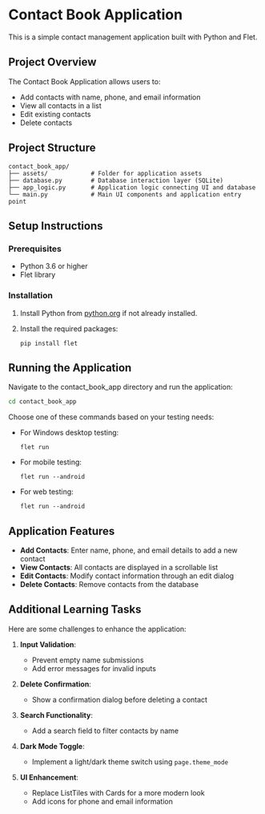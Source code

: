 # Contact Book Application

This is a simple contact management application built with Python and Flet.

## Project Overview

The Contact Book Application allows users to:
- Add contacts with name, phone, and email information
- View all contacts in a list
- Edit existing contacts
- Delete contacts

## Project Structure

```
contact_book_app/
├── assets/            # Folder for application assets
├── database.py        # Database interaction layer (SQLite)
├── app_logic.py       # Application logic connecting UI and database
└── main.py            # Main UI components and application entry point
```

## Setup Instructions

### Prerequisites

- Python 3.6 or higher
- Flet library

### Installation

1. Install Python from [python.org](https://python.org) if not already installed.

2. Install the required packages:
   ```
   pip install flet
   ```

## Running the Application

Navigate to the contact_book_app directory and run the application:

```bash
cd contact_book_app
```

Choose one of these commands based on your testing needs:

- For Windows desktop testing:
  ```
  flet run
  ```

- For mobile testing:
  ```
  flet run --android
  ```

- For web testing:
  ```
  flet run --android
  ```

## Application Features

- **Add Contacts**: Enter name, phone, and email details to add a new contact
- **View Contacts**: All contacts are displayed in a scrollable list
- **Edit Contacts**: Modify contact information through an edit dialog
- **Delete Contacts**: Remove contacts from the database

## Additional Learning Tasks

Here are some challenges to enhance the application:

1. **Input Validation**:
   - Prevent empty name submissions
   - Add error messages for invalid inputs

2. **Delete Confirmation**:
   - Show a confirmation dialog before deleting a contact

3. **Search Functionality**:
   - Add a search field to filter contacts by name

4. **Dark Mode Toggle**:
   - Implement a light/dark theme switch using `page.theme_mode`

5. **UI Enhancement**:
   - Replace ListTiles with Cards for a more modern look
   - Add icons for phone and email information
